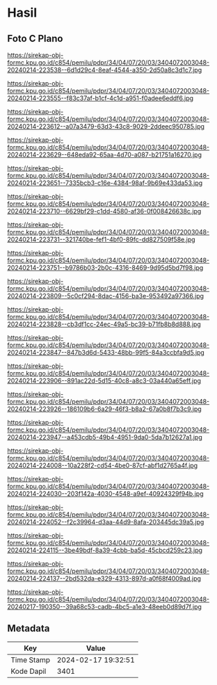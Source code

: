 # Hasil

## Foto C Plano

https://sirekap-obj-formc.kpu.go.id/c854/pemilu/pdpr/34/04/07/20/03/3404072003048-20240214-223538--6d1d29c4-8eaf-4544-a350-2d50a8c3d1c7.jpg

https://sirekap-obj-formc.kpu.go.id/c854/pemilu/pdpr/34/04/07/20/03/3404072003048-20240214-223555--f83c37af-b1cf-4c1d-a951-f0adee6eddf6.jpg

https://sirekap-obj-formc.kpu.go.id/c854/pemilu/pdpr/34/04/07/20/03/3404072003048-20240214-223612--a07a3479-63d3-43c8-9029-2ddeec950785.jpg

https://sirekap-obj-formc.kpu.go.id/c854/pemilu/pdpr/34/04/07/20/03/3404072003048-20240214-223629--648eda92-65aa-4d70-a087-b21751a16270.jpg

https://sirekap-obj-formc.kpu.go.id/c854/pemilu/pdpr/34/04/07/20/03/3404072003048-20240214-223651--7335bcb3-c16e-4384-98af-9b69e433da53.jpg

https://sirekap-obj-formc.kpu.go.id/c854/pemilu/pdpr/34/04/07/20/03/3404072003048-20240214-223710--6629bf29-c1dd-4580-af36-0f008426638c.jpg

https://sirekap-obj-formc.kpu.go.id/c854/pemilu/pdpr/34/04/07/20/03/3404072003048-20240214-223731--321740be-fef1-4bf0-89fc-dd827509f58e.jpg

https://sirekap-obj-formc.kpu.go.id/c854/pemilu/pdpr/34/04/07/20/03/3404072003048-20240214-223751--b9786b03-2b0c-4316-8469-9d95d5bd7f98.jpg

https://sirekap-obj-formc.kpu.go.id/c854/pemilu/pdpr/34/04/07/20/03/3404072003048-20240214-223809--5c0cf294-8dac-4156-ba3e-953492a97366.jpg

https://sirekap-obj-formc.kpu.go.id/c854/pemilu/pdpr/34/04/07/20/03/3404072003048-20240214-223828--cb3df1cc-24ec-49a5-bc39-b71fb8b8d888.jpg

https://sirekap-obj-formc.kpu.go.id/c854/pemilu/pdpr/34/04/07/20/03/3404072003048-20240214-223847--847b3d6d-5433-48bb-99f5-84a3ccbfa9d5.jpg

https://sirekap-obj-formc.kpu.go.id/c854/pemilu/pdpr/34/04/07/20/03/3404072003048-20240214-223906--891ac22d-5d15-40c8-a8c3-03a440a65eff.jpg

https://sirekap-obj-formc.kpu.go.id/c854/pemilu/pdpr/34/04/07/20/03/3404072003048-20240214-223926--186109b6-6a29-46f3-b8a2-67a0b8f7b3c9.jpg

https://sirekap-obj-formc.kpu.go.id/c854/pemilu/pdpr/34/04/07/20/03/3404072003048-20240214-223947--a453cdb5-49b4-4951-9da0-5da7b12627a1.jpg

https://sirekap-obj-formc.kpu.go.id/c854/pemilu/pdpr/34/04/07/20/03/3404072003048-20240214-224008--10a228f2-cd54-4be0-87cf-abf1d2765a4f.jpg

https://sirekap-obj-formc.kpu.go.id/c854/pemilu/pdpr/34/04/07/20/03/3404072003048-20240214-224030--203f142a-4030-4548-a9ef-40924329f94b.jpg

https://sirekap-obj-formc.kpu.go.id/c854/pemilu/pdpr/34/04/07/20/03/3404072003048-20240214-224052--f2c39964-d3aa-44d9-8afa-203445dc39a5.jpg

https://sirekap-obj-formc.kpu.go.id/c854/pemilu/pdpr/34/04/07/20/03/3404072003048-20240214-224115--3be49bdf-8a39-4cbb-ba5d-45cbcd259c23.jpg

https://sirekap-obj-formc.kpu.go.id/c854/pemilu/pdpr/34/04/07/20/03/3404072003048-20240214-224137--2bd532da-e329-4313-897d-a0f68f4009ad.jpg

https://sirekap-obj-formc.kpu.go.id/c854/pemilu/pdpr/34/04/07/20/03/3404072003048-20240217-190350--39a68c53-cadb-4bc5-a1e3-48eeb0d89d7f.jpg


## Metadata

| Key        | Value               |
| ---------- | ------------------- |
| Time Stamp | 2024-02-17 19:32:51 |
| Kode Dapil | 3401                |



